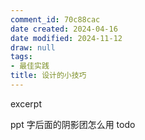 ```yaml
---
comment_id: 70c88cac
date created: 2024-04-16
date modified: 2024-11-12
draw: null
tags:
- 最佳实践
title: 设计的小技巧
---
```

excerpt

<!-- more -->

ppt 字后面的阴影团怎么用 todo
